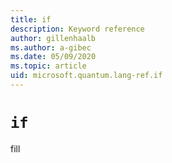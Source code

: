 ```yaml
---
title: if
description: Keyword reference
author: gillenhaalb
ms.author: a-gibec
ms.date: 05/09/2020
ms.topic: article
uid: microsoft.quantum.lang-ref.if
---
```


# `if`

fill